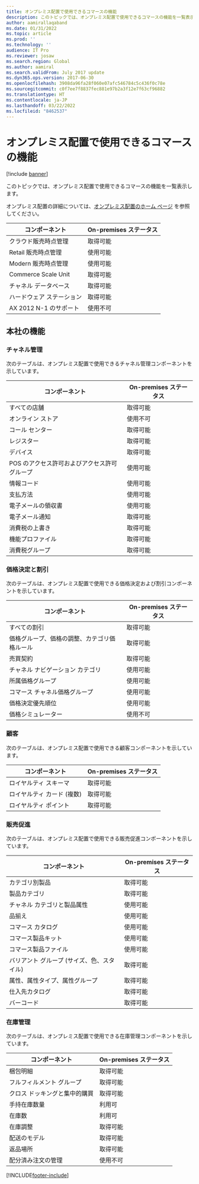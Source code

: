 ```yaml
---
title: オンプレミス配置で使用できるコマースの機能
description: このトピックでは、オンプレミス配置で使用できるコマースの機能を一覧表示します。
author: aamirallaqaband
ms.date: 01/31/2022
ms.topic: article
ms.prod: ''
ms.technology: ''
audience: IT Pro
ms.reviewer: josaw
ms.search.region: Global
ms.author: aamiral
ms.search.validFrom: July 2017 update
ms.dyn365.ops.version: 2017-06-30
ms.openlocfilehash: 3908da96fa28f060e07afc546784c5c436f0c78e
ms.sourcegitcommit: c0f7ee7f8837fec881e97b2a3f12e7f63cf96882
ms.translationtype: HT
ms.contentlocale: ja-JP
ms.lasthandoff: 03/22/2022
ms.locfileid: "8462537"
---
```

# <a name="commerce-capabilities-that-are-available-in-on-premises-deployments"></a>オンプレミス配置で使用できるコマースの機能

[!include [banner](includes/banner.md)]

このトピックでは、オンプレミス配置で使用できるコマースの機能を一覧表示します。

オンプレミス配置の詳細については、[オンプレミス配置のホーム ページ](../fin-ops-core/dev-itpro/deployment/on-premises-deployment-landing-page.md) を参照してください。

| コンポーネント            | On-premises ステータス |
| -------------------- | ------------------ |
| クラウド販売時点管理  | 取得可能          |
| Retail 販売時点管理 | 使用可能          |
| Modern 販売時点管理 | 使用可能          |
| Commerce Scale Unit  | 取得可能          |
| チャネル データベース     | 取得可能          |
| ハードウェア ステーション     | 取得可能          |
| AX 2012 N-1 のサポート  | 使用不可      |

## <a name="head-office-capability"></a>本社の機能

### <a name="channel-management"></a>チャネル管理

次のテーブルは、オンプレミス配置で使用できるチャネル管理コンポーネントを示しています。

| コンポーネント                             | On-premises ステータス |
|---------------------------------------|--------------------|
| すべての店舗                            | 取得可能          |
| オンライン ストア                         | 使用不可      |
| コール センター                           | 取得可能          |
| レジスター                             | 取得可能          |
| デバイス                               | 取得可能          |
| POS のアクセス許可およびアクセス許可グループ | 使用可能          |
| 情報コード                            | 使用可能          |
| 支払方法                       | 使用可能          |
| 電子メールの領収書                        | 使用可能          |
| 電子メール通知                   | 取得可能          |
| 消費税の上書き                   | 取得可能          |
| 機能プロファイル                | 取得可能          |
| 消費税グループ                      | 取得可能          |

### <a name="pricing-and-discounts"></a>価格決定と割引

次のテーブルは、オンプレミス配置で使用できる価格決定および割引コンポーネントを示しています。

| コンポーネント                                             | On-premises ステータス |
|-------------------------------------------------------|--------------------|
| すべての割引                                         | 取得可能          |
| 価格グループ、価格の調整、カテゴリ価格ルール | 取得可能          |
| 売買契約                                      | 取得可能          |
| チャネル ナビゲーション カテゴリ                           | 使用可能          |
| 所属価格グループ                              | 使用可能          |
| コマース チャネル価格グループ                         | 使用可能          |
| 価格決定優先順位                                    | 使用可能          |
| 価格シミュレーター                                       | 使用不可      |

### <a name="customer"></a>顧客

次のテーブルは、オンプレミス配置で使用できる顧客コンポーネントを示しています。

| コンポーネント       | On-premises ステータス |
|-----------------|--------------------|
| ロイヤルティ スキーマ | 取得可能          |
| ロイヤルティ カード (複数)   | 取得可能          |
| ロイヤルティ ポイント  | 取得可能          |

### <a name="merchandising"></a>販売促進

次のテーブルは、オンプレミス配置で使用できる販売促進コンポーネントを示しています。

| コンポーネント                                   | On-premises ステータス |
|---------------------------------------------|--------------------|
| カテゴリ別製品                        | 取得可能          |
| 製品カテゴリ                          | 取得可能          |
| チャネル カテゴリと製品属性   | 使用可能          |
| 品揃え                                 | 使用可能          |
| コマース カタログ                           | 使用可能          |
| コマース製品キット                       | 使用可能          |
| コマース製品ファイル                      | 使用可能          |
| バリアント グループ (サイズ、色、スタイル)         | 取得可能          |
| 属性、属性タイプ、属性グループ | 取得可能          |
| 仕入先カタログ                             | 取得可能          |
| バーコード                                   | 取得可能          |

### <a name="inventory-management"></a>在庫管理

次のテーブルは、オンプレミス配置で使用できる在庫管理コンポーネントを示しています。

| コンポーネント                      | On-premises ステータス |
|--------------------------------|--------------------|
| 梱包明細                   | 取得可能          |
| フルフィルメント グループ              | 取得可能          |
| クロス ドッキングと集中的購買 | 取得可能          |
| 手持在庫数量                    | 利用可          |
| 在庫数                   | 利用可          |
| 在庫調整           | 取得可能          |
| 配送のモデル             | 取得可能          |
| 返品場所               | 取得可能          |
| 配分済み注文の管理   | 使用不可      |


[!INCLUDE[footer-include](../includes/footer-banner.md)]
